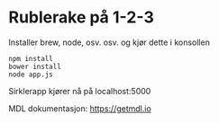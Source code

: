 # Rublerake på 1-2-3
Installer brew, node, osv. osv. og kjør dette i konsollen
```
npm install
bower install
node app.js
```

Sirklerapp kjører nå på localhost:5000

MDL dokumentasjon: https://getmdl.io
